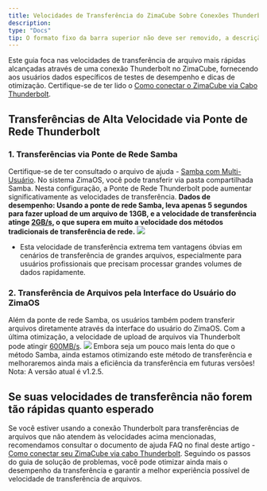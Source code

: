 ```yaml
---
title: Velocidades de Transferência do ZimaCube Sobre Conexões Thunderbolt Explicadas
description: 
type: "Docs"
tip: O formato fixo da barra superior não deve ser removido, a descrição é para o artigo, se não preenchida será capturada a primeira parte do texto.
---
```

Este guia foca nas velocidades de transferência de arquivo mais rápidas alcançadas através de uma conexão Thunderbolt no ZimaCube, fornecendo aos usuários dados específicos de testes de desempenho e dicas de otimização.
Certifique-se de ter lido o [Como conectar o ZimaCube via Cabo Thunderbolt](https://www.zimaspace.com/docs/zimaos/Thunderbolt-PC-Direct).

## Transferências de Alta Velocidade via Ponte de Rede Thunderbolt

### 1. Transferências via Ponte de Rede Samba
Certifique-se de ter consultado o arquivo de ajuda - [Samba com Multi-Usuário](https://www.zimaspace.com/docs/zimaos/Using-Samba-as-a-Member).
No sistema ZimaOS, você pode transferir via pasta compartilhada Samba. Nesta configuração, a Ponte de Rede Thunderbolt pode aumentar significativamente as velocidades de transferência.
**Dados de desempenho: Usando a ponte de rede Samba, leva apenas 5 segundos para fazer upload de um arquivo de 13GB, e a velocidade de transferência atinge <u>2GB/s</u>, o que supera em muito a velocidade dos métodos tradicionais de transferência de rede.**
![](https://manage.icewhale.io/api/static/docs/1729592792338_image.png)
- Esta velocidade de transferência extrema tem vantagens óbvias em cenários de transferência de grandes arquivos, especialmente para usuários profissionais que precisam processar grandes volumes de dados rapidamente.

### 2. Transferência de Arquivos pela Interface do Usuário do ZimaOS

Além da ponte de rede Samba, os usuários também podem transferir arquivos diretamente através da interface do usuário do ZimaOS. Com a última otimização, a velocidade de upload de arquivos via Thunderbolt pode atingir <u>600MB/s</u>.
![](https://manage.icewhale.io/api/static/docs/1729593331553_image.png)
Embora seja um pouco mais lenta do que o método Samba, ainda estamos otimizando este método de transferência e melhoraremos ainda mais a eficiência da transferência em futuras versões! Nota: A versão atual é v1.2.5.

## Se suas velocidades de transferência não forem tão rápidas quanto esperado
Se você estiver usando a conexão Thunderbolt para transferências de arquivos que não atendem às velocidades acima mencionadas, recomendamos consultar o documento de ajuda FAQ no final deste artigo - [Como conectar seu ZimaCube via cabo Thunderbolt](https://www.zimaspace.com/docs/zimaos/Thunderbolt-PC-Direct). Seguindo os passos do guia de solução de problemas, você pode otimizar ainda mais o desempenho da transferência e garantir a melhor experiência possível de velocidade de transferência de arquivos.